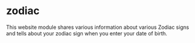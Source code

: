 # zodiac

This website module shares various information about various Zodiac signs and tells about your zodiac sign when you enter your date of birth.
